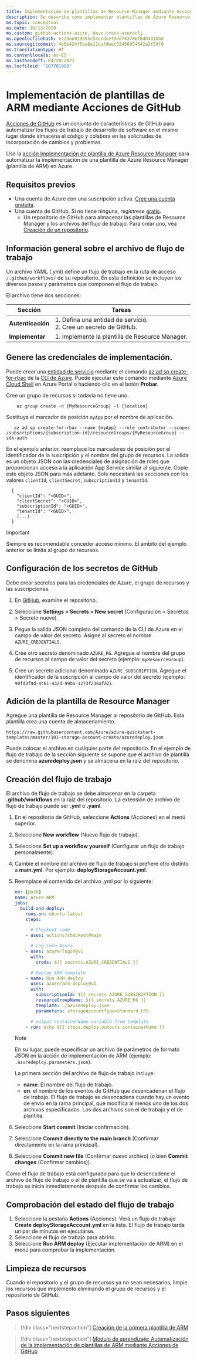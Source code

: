 ```yaml
---
title: Implementación de plantillas de Resource Manager mediante Acciones de GitHub
description: Se describe cómo implementar plantillas de Azure Resource Manager (plantillas de ARM) mediante Acciones de GitHub.
ms.topic: conceptual
ms.date: 10/13/2020
ms.custom: github-actions-azure, devx-track-azurecli
ms.openlocfilehash: ec29ae019555c54ccdcef9dd743706f8d6401bbd
ms.sourcegitcommit: 4b0e424f5aa8a11daf0eec32456854542a2f5df0
ms.translationtype: HT
ms.contentlocale: es-ES
ms.lasthandoff: 04/20/2021
ms.locfileid: "107781980"
---
```

# <a name="deploy-arm-templates-by-using-github-actions"></a>Implementación de plantillas de ARM mediante Acciones de GitHub

[Acciones de GitHub](https://docs.github.com/en/actions) es un conjunto de características de GitHub para automatizar los flujos de trabajo de desarrollo de software en el mismo lugar donde almacena el código y colabora en las solicitudes de incorporación de cambios y problemas.

Use la [acción Implementación de plantilla de Azure Resource Manager](https://github.com/marketplace/actions/deploy-azure-resource-manager-arm-template) para automatizar la implementación de una plantilla de Azure Resource Manager (plantilla de ARM) en Azure.

## <a name="prerequisites"></a>Requisitos previos

- Una cuenta de Azure con una suscripción activa. [Cree una cuenta gratuita](https://azure.microsoft.com/free/?WT.mc_id=A261C142F).
- Una cuenta de GitHub. Si no tiene ninguna, regístrese [gratis](https://github.com/join).
    - Un repositorio de GitHub para almacenar las plantillas de Resource Manager y los archivos del flujo de trabajo. Para crear uno, vea [Creación de un repositorio](https://docs.github.com/en/github/creating-cloning-and-archiving-repositories/creating-a-new-repository).


## <a name="workflow-file-overview"></a>Información general sobre el archivo de flujo de trabajo

Un archivo YAML (.yml) define un flujo de trabajo en la ruta de acceso `/.github/workflows/` de su repositorio. En esta definición se incluyen los diversos pasos y parámetros que componen el flujo de trabajo.

El archivo tiene dos secciones:

|Sección  |Tareas  |
|---------|---------|
|**Autenticación** | 1. Defina una entidad de servicio. <br /> 2. Cree un secreto de GitHub. |
|**Implementar** | 1. Implemente la plantilla de Resource Manager. |

## <a name="generate-deployment-credentials"></a>Genere las credenciales de implementación.


Puede crear una [entidad de servicio](../../active-directory/develop/app-objects-and-service-principals.md#service-principal-object) mediante el comando [az ad sp create-for-rbac](/cli/azure/ad/sp#az_ad_sp_create_for_rbac) de la [CLI de Azure](/cli/azure/). Puede ejecutar este comando mediante [Azure Cloud Shell](https://shell.azure.com/) en Azure Portal o haciendo clic en el botón **Probar**.

Cree un grupo de recursos si todavía no tiene uno.

```azurecli-interactive
    az group create -n {MyResourceGroup} -l {location}
```

Sustituya el marcador de posición `myApp` por el nombre de aplicación.

```azurecli-interactive
   az ad sp create-for-rbac --name {myApp} --role contributor --scopes /subscriptions/{subscription-id}/resourceGroups/{MyResourceGroup} --sdk-auth
```

En el ejemplo anterior, reemplace los marcadores de posición por el identificador de la suscripción y el nombre del grupo de recursos. La salida es un objeto JSON con las credenciales de asignación de roles que proporcionan acceso a la aplicación App Service similar al siguiente. Copie este objeto JSON para más adelante. Solo necesitará las secciones con los valores `clientId`, `clientSecret`, `subscriptionId` y `tenantId`.

```output
  {
    "clientId": "<GUID>",
    "clientSecret": "<GUID>",
    "subscriptionId": "<GUID>",
    "tenantId": "<GUID>",
    (...)
  }
```

> [!IMPORTANT]
> Siempre es recomendable conceder acceso mínimo. El ámbito del ejemplo anterior se limita al grupo de recursos.



## <a name="configure-the-github-secrets"></a>Configuración de los secretos de GitHub

Debe crear secretos para las credenciales de Azure, el grupo de recursos y las suscripciones.

1. En [GitHub](https://github.com/), examine el repositorio.

1. Seleccione **Settings > Secrets > New secret** (Configuración > Secretos > Secreto nuevo).

1. Pegue la salida JSON completa del comando de la CLI de Azure en el campo de valor del secreto. Asigne al secreto el nombre `AZURE_CREDENTIALS`.

1. Cree otro secreto denominado `AZURE_RG`. Agregue el nombre del grupo de recursos al campo de valor del secreto (ejemplo: `myResourceGroup`).

1. Cree un secreto adicional denominado `AZURE_SUBSCRIPTION`. Agregue el identificador de la suscripción al campo de valor del secreto (ejemplo: `90fd3f9d-4c61-432d-99ba-1273f236afa2`).

## <a name="add-resource-manager-template"></a>Adición de la plantilla de Resource Manager

Agregue una plantilla de Resource Manager al repositorio de GitHub. Esta plantilla crea una cuenta de almacenamiento.

```url
https://raw.githubusercontent.com/Azure/azure-quickstart-templates/master/101-storage-account-create/azuredeploy.json
```

Puede colocar el archivo en cualquier parte del repositorio. En el ejemplo de flujo de trabajo de la sección siguiente se supone que el archivo de plantilla se denomina **azuredeploy.json** y se almacena en la raíz del repositorio.

## <a name="create-workflow"></a>Creación del flujo de trabajo

El archivo de flujo de trabajo se debe almacenar en la carpeta **.github/workflows** en la raíz del repositorio. La extensión de archivo de flujo de trabajo puede ser **.yml** o **.yaml**.

1. En el repositorio de GitHub, seleccione **Actions** (Acciones) en el menú superior.
1. Seleccione **New workflow** (Nuevo flujo de trabajo).
1. Seleccione **Set up a workflow yourself** (Configurar un flujo de trabajo personalmente).
1. Cambie el nombre del archivo de flujo de trabajo si prefiere otro distinto a **main.yml**. Por ejemplo: **deployStorageAccount.yml**.
1. Reemplace el contenido del archivo .yml por lo siguiente:

    ```yml
    on: [push]
    name: Azure ARM
    jobs:
      build-and-deploy:
        runs-on: ubuntu-latest
        steps:

          # Checkout code
        - uses: actions/checkout@main

          # Log into Azure
        - uses: azure/login@v1
          with:
            creds: ${{ secrets.AZURE_CREDENTIALS }}

          # Deploy ARM template
        - name: Run ARM deploy
          uses: azure/arm-deploy@v1
          with:
            subscriptionId: ${{ secrets.AZURE_SUBSCRIPTION }}
            resourceGroupName: ${{ secrets.AZURE_RG }}
            template: ./azuredeploy.json
            parameters: storageAccountType=Standard_LRS

          # output containerName variable from template
        - run: echo ${{ steps.deploy.outputs.containerName }}
    ```
    > [!NOTE]
    > En su lugar, puede especificar un archivo de parámetros de formato JSON en la acción de implementación de ARM (ejemplo: `.azuredeploy.parameters.json`).

    La primera sección del archivo de flujo de trabajo incluye:

    - **name**: El nombre del flujo de trabajo.
    - **on**: el nombre de los eventos de GitHub que desencadenan el flujo de trabajo. El flujo de trabajo se desencadena cuando hay un evento de envío en la rama principal, que modifica al menos uno de los dos archivos especificados. Los dos archivos son el de trabajo y el de plantilla.

1. Seleccione **Start commit** (Iniciar confirmación).
1. Seleccione **Commit directly to the main branch** (Confirmar directamente en la rama principal).
1. Seleccione **Commit new file** (Confirmar nuevo archivo) (o bien **Commit changes** (Confirmar cambios)).

Como el flujo de trabajo está configurado para que lo desencadene el archivo de flujo de trabajo o el de plantilla que se va a actualizar, el flujo de trabajo se inicia inmediatamente después de confirmar los cambios.

## <a name="check-workflow-status"></a>Comprobación del estado del flujo de trabajo

1. Seleccione la pestaña **Actions** (Acciones). Verá un flujo de trabajo **Create deployStorageAccount.yml** en la lista. El flujo de trabajo tarda un par de minutos en ejecutarse.
1. Seleccione el flujo de trabajo para abrirlo.
1. Seleccione **Run ARM deploy** (Ejecutar implementación de ARM) en el menú para comprobar la implementación.

## <a name="clean-up-resources"></a>Limpieza de recursos
Cuando el repositorio y el grupo de recursos ya no sean necesarios, limpie los recursos que implementó eliminando el grupo de recursos y el repositorio de GitHub.

## <a name="next-steps"></a>Pasos siguientes

> [!div class="nextstepaction"]
> [Creación de la primera plantilla de ARM](./template-tutorial-create-first-template.md)

> [!div class="nextstepaction"]
> [Módulo de aprendizaje: Automatización de la implementación de plantillas de ARM mediante Acciones de GitHub](/learn/modules/deploy-templates-command-line-github-actions/)
